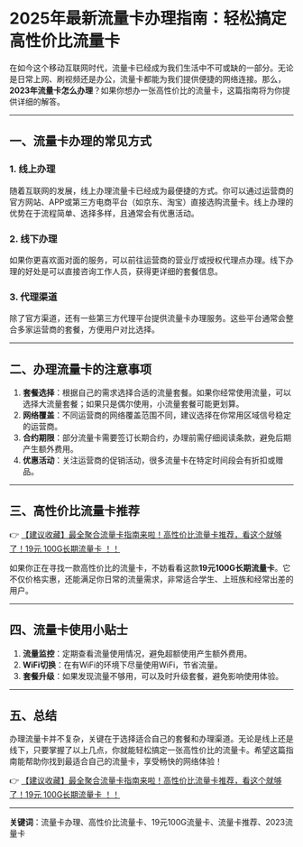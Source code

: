 # 2025年最新流量卡办理指南：轻松搞定高性价比流量卡

在如今这个移动互联网时代，流量卡已经成为我们生活中不可或缺的一部分。无论是日常上网、刷视频还是办公，流量卡都能为我们提供便捷的网络连接。那么，**2023年流量卡怎么办理**？如果你想办一张高性价比的流量卡，这篇指南将为你提供详细的解答。

---

## 一、流量卡办理的常见方式

### 1. 线上办理
随着互联网的发展，线上办理流量卡已经成为最便捷的方式。你可以通过运营商的官方网站、APP或第三方电商平台（如京东、淘宝）直接选购流量卡。线上办理的优势在于流程简单、选择多样，且通常会有优惠活动。

### 2. 线下办理
如果你更喜欢面对面的服务，可以前往运营商的营业厅或授权代理点办理。线下办理的好处是可以直接咨询工作人员，获得更详细的套餐信息。

### 3. 代理渠道
除了官方渠道，还有一些第三方代理平台提供流量卡办理服务。这些平台通常会整合多家运营商的套餐，方便用户对比选择。

---

## 二、办理流量卡的注意事项

1. **套餐选择**：根据自己的需求选择合适的流量套餐。如果你经常使用流量，可以选择大流量套餐；如果只是偶尔使用，小流量套餐可能更划算。
2. **网络覆盖**：不同运营商的网络覆盖范围不同，建议选择在你常用区域信号稳定的运营商。
3. **合约期限**：部分流量卡需要签订长期合约，办理前需仔细阅读条款，避免后期产生额外费用。
4. **优惠活动**：关注运营商的促销活动，很多流量卡在特定时间段会有折扣或赠品。

---

## 三、高性价比流量卡推荐

👉 [【建议收藏】最全聚合流量卡指南来啦！高性价比流量卡推荐，看这个就够了！19元 100G长期流量卡 ！！](https://bit.ly/Liuliangka)

如果你正在寻找一款高性价比的流量卡，不妨看看这款**19元100G长期流量卡**。它不仅价格实惠，还能满足你日常的流量需求，非常适合学生、上班族和经常出差的用户。

---

## 四、流量卡使用小贴士

1. **流量监控**：定期查看流量使用情况，避免超额使用产生额外费用。
2. **WiFi切换**：在有WiFi的环境下尽量使用WiFi，节省流量。
3. **套餐升级**：如果发现流量不够用，可以及时升级套餐，避免影响使用体验。

---

## 五、总结

办理流量卡并不复杂，关键在于选择适合自己的套餐和办理渠道。无论是线上还是线下，只要掌握了以上几点，你就能轻松搞定一张高性价比的流量卡。希望这篇指南能帮助你找到最适合自己的流量卡，享受畅快的网络体验！

👉 [【建议收藏】最全聚合流量卡指南来啦！高性价比流量卡推荐，看这个就够了！19元 100G长期流量卡 ！！](https://bit.ly/Liuliangka)

---

**关键词**：流量卡办理、高性价比流量卡、19元100G流量卡、流量卡推荐、2023流量卡